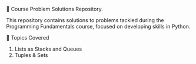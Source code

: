 📘 Course Problem Solutions Repository.

This repository contains solutions to problems tackled during the Programming Fundamentals course, focused on developing skills in Python.

🧠 Topics Covered
1. Lists as Stacks and Queues
2. Tuples & Sets
